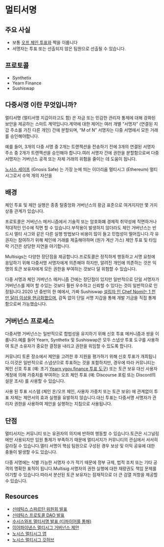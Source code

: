 # 멀티서명

## 주요 사실

- 보통 [오프 체인 투표와](../../governance-concept/On%20Chain%20vs.%20Off%20Chain%20Voting/readme.md) 짝을 이룹니다
- 서명자는 투표 또는 선출되지 않은 팀원으로 선출될 수 있습니다.

## 프로토콜

- Synthetix
- Yearn Finance
- Sushiswap

## 다중서명 이란 무엇입니까?

멀티서명 (멀티서명 지갑이라고도 함) 은 자금 또는 민감한 관리자 통제에 대해 강화된 보안을 제공하는 스마트 계약입니다.계약에 대한 제어는 여러 개별 “서명자" (연결된 지갑 주소를 가진 다른 개인) 간에 분할되며, “M of N” 서명자는 다중 서명에서 모든 거래를 승인해야합니다.

예를 들어, 3개의 다중 서명 중 2개는 트랜잭션을 전송하기 전에 3개의 연결된 서명자 주소 중 2개가 트랜잭션을 승인해야 합니다.여러 서명자 간에 권한을 분할함으로써 다중 서명자는 거버넌스 공격 또는 자체 거래의 위험을 줄이는 데 도움이 됩니다.

[노시스 세이프](https://gnosis-safe.io/) (Gnosis Safe) 는 가장 눈에 띄는 이더리움 멀티시그 (Ethereum) 멀티시그로서 수억 개의 자산을

## 배경

체인 투표 및 제안 실행은 종종 탈중앙화 거버넌스의 황금 표준으로 여겨지지만 몇 가지 상충 관계가 있습니다.

프로토콜은 거버넌스 메커니즘에서 기술적 또는 암호화폐 경제적 취약성에 직면하거나 적대적인 인수에 직면 할 수 있습니다.부작용이 발생하지 않더라도 체인 거버넌스는 반드시 멀티 사그와 같은 다른 실행 방법보다 비용이 많이 들고 민첩성이 떨어집니다.각 유권자는 참여하기 위해 체인에 거래를 제출해야하며 (원가 계산 가스) 제안 투표 및 타임 락 기간은 상당한 지연을 야기합니다.

Multisigs는 다양한 장단점을 제공합니다.프로토콜은 정직하게 행동하고 서명 요청에 응답하기 위해 다중서명 서명자에게 의존해야 하지만, 알려진 개인에 의존하는 것은 익명의 토큰 보유자에게 모든 권한을 부여하는 것보다 덜 위험할 수 있습니다.

다중 서명과 체인 거버넌스 메커니즘 간에는 장단점이 있지만 일반적으로 단일 서명자가 거버넌스를 제어 할 수있는 것보다 훨씬 우수하고 신뢰할 수 있다는 것이 일반적으로 인정됩니다.2020 년 중반의 한 예에서, 가짜 Sushiswap [설립자 인 Chef Nomi는 1 천만 달러 이상을 현금화했으며](https://www.coindesk.com/sushiswap-creator-chef-nomi-returns-dev-fund), 감독 없이 단일 서명 지갑을 통해 개발 기금을 직접 통제함으로써 가능했습니다.

## 거버넌스 프로세스

다중서명 거버넌스는 일반적으로 합법성을 유지하기 위해 신호 투표 메커니즘과 쌍을 이룹니다.예를 들어 Yearn, Synthetix 및 Sushiswap은 모두 스냅샷 투표 도구를 사용하여 토큰 소유자가 중요한 결정을 내리고 권한을 위임할 수 있도록 합니다.

커뮤니티 토론 장소에서 제안을 고려한 후 지원을 평가하기 위해 신호 투표가 개최됩니다.이것은 일반적으로 스냅샷으로 투표하는 것을 포함하지만, 경우에 따라 커뮤니티는 체인 신호 투표 (예: 초기 [Yearn ygov.finance 투표 도구](https://ygov.finance/vote)) 또는 토큰 보유 대신 사용자 계정에 의해 가중치를 부여하는 오프 체인 투표 (예: Discourse 포럼 또는 Discord의 설문 조사) 를 사용할 수 있습니다.

사용 된 투표 시스템 (체인 온/오프 체인, 사용자 가중치 또는 토큰 보유) 에 관계없이 투표 자체는 제안서의 효과 실행을 유발하지 않습니다.대신 투표는 다중서명 서명자가 관리자 권한을 사용하여 제안을 실행하는 지침으로 사용됩니다.

## 단점

멀티서지는 커뮤니티 또는 유권자의 의지에 반하여 행동할 수 있습니다.토큰은 시그널링에만 사용되지만 임원 통제가 부족하기 때문에 멀티서지가 커뮤니티의 관심에서 서서히 갈라질 수 있습니다.멀티 서명이 핵심 팀원으로 구성된 경우 보상 및 이익 공유에 대한 충돌이 발생할 수도 있습니다.

다중 서명에는 식별 가능한 서명자 수가 적기 때문에 정부 규제, 법적 조치 또는 기타 공격의 명확한 표적이 됩니다.Multisig 서명자의 권한 실행에 대한 재량권도 책임 문제를 야기할 수 있습니다.따라서 분산된 토큰 보유자는 잠재적으로 더 큰 검열 저항을 제공할 수 있습니다.

## Resources

- [신테틱스 스파르탄 위원회 발표](https://blog.synthetix.io/tag/spartan-council/)
- [신테틱스 프로토콜 DAO 발표](https://blog.synthetix.io/synthetix-foundation-decommissioned/)
- [수시스와프 멀티서명 발표 (디파이어를 통해)](https://defirate.com/sushiswap-admin-multisig/)
- [이어파이낸스 멀티시그 거버넌스 제안](https://gov.yearn.finance/t/empower-the-multisig/2891)
- [노시스 멀티시그 앱](https://gnosis-safe.io/)
- [노시스 멀티시그 깃허브](https://github.com/gnosis/MultiSigWallet)
